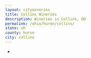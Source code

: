 ```yaml
---
layout: citywineries
title: Collins Wineries
description: Wineries in Collins, OH
permalink: /ohio/huron/collins/
state: oh
county: huron
city: collins
---
```

-
